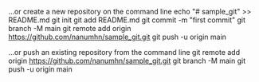 …or create a new repository on the command line
echo "# sample_git" >> README.md
git init
git add README.md
git commit -m "first commit"
git branch -M main
git remote add origin https://github.com/nanumhn/sample_git.git
git push -u origin main

…or push an existing repository from the command line
git remote add origin https://github.com/nanumhn/sample_git.git
git branch -M main
git push -u origin main
